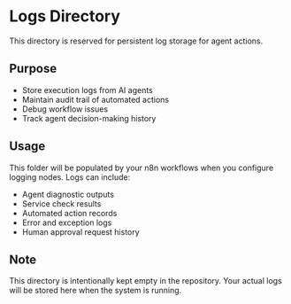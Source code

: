 # Logs Directory

This directory is reserved for persistent log storage for agent actions.

## Purpose

- Store execution logs from AI agents
- Maintain audit trail of automated actions
- Debug workflow issues
- Track agent decision-making history

## Usage

This folder will be populated by your n8n workflows when you configure logging nodes. Logs can include:

- Agent diagnostic outputs
- Service check results
- Automated action records
- Error and exception logs
- Human approval request history

## Note

This directory is intentionally kept empty in the repository. Your actual logs will be stored here when the system is running.
